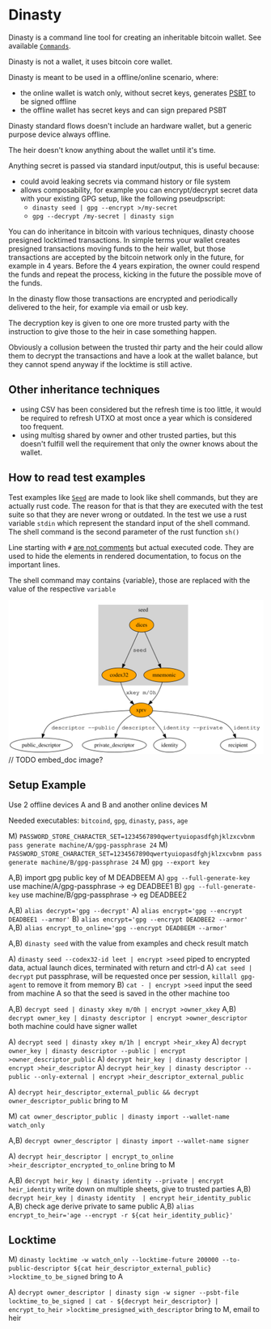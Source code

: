 # Dinasty

Dinasty is a command line tool for creating an inheritable bitcoin wallet.
See available [`Commands`](crate::Commands#variants).

Dinasty is not a wallet, it uses bitcoin core wallet.

Dinasty is meant to be used in a offline/online scenario, where:
- the online wallet is watch only, without secret keys, generates 
  [PSBT](https://bitcoinops.org/en/topics/psbt/) to be signed offline
- the offline wallet has secret keys and can sign prepared PSBT

Dinasty standard flows doesn't include an hardware wallet, but a generic purpose device always 
offline.

The heir doesn't know anything about the wallet until it's time.

Anything secret is passed via standard input/output, this is useful because:
- could avoid leaking secrets via command history or file system
- allows composability, for example you can encrypt/decrypt secret data with your existing GPG setup,
 like the following pseudpscript:
    - `dinasty seed | gpg --encrypt >/my-secret`
    - `gpg --decrypt /my-secret | dinasty sign`

You can do inheritance in bitcoin with various techniques, dinasty choose presigned locktimed 
transactions. 
In simple terms your wallet creates presigned transactions moving funds to the heir wallet, but
those transactions are accepted by the bitcoin network only in the future, for example in 4 years. 
Before the 4 years expiration, the owner could respend the funds and repeat the process, kicking in 
the future the possible move of the funds. 

In the dinasty flow those transactions are encrypted and periodically delivered to the heir, for 
example via email or usb key.

The decryption key is given to one ore more trusted party with the instruction to give those to the
heir in case something happen.

Obviously a collusion between the trusted thir party and the heir could allow them to decrypt the
transactions and have a look at the wallet balance, but they cannot spend anyway if the locktime is
still active.

## Other inheritance techniques

 - using CSV has been considered but the refresh time is too little, it would be required to refresh
 UTXO at most once a year which is considered too frequent.
 - using multisg shared by owner and other trusted parties, but this doesn't fulfill well the 
 requirement that only the owner knows about the wallet.



## How to read test examples

Test examples like [`Seed`](crate::Commands#variant.Seed) are made to look like shell commands, but they are actually rust code.
The reason for that is that they are executed with the test suite so that they are never wrong
or outdated.
In the test we use a rust variable `stdin` which represent the standard input of the shell command.
The shell command is the second parameter of the rust function `sh()`

Line starting with `#` [are not comments](https://doc.rust-lang.org/rustdoc/write-documentation/documentation-tests.html#hiding-portions-of-the-example) 
but actual executed code. They are used to hide the elements in rendered documentation, to focus on
the important lines.

The shell command may contains {variable}, those are replaced with the value of the respective `variable`



![graph](graphviz.svg)  // TODO embed_doc image?



## Setup Example

Use 2 offline devices A and B and another online devices M

Needed executables: `bitcoind`, `gpg`, `dinasty`, `pass`, `age` 

M) `PASSWORD_STORE_CHARACTER_SET=1234567890qwertyuiopasdfghjklzxcvbnm pass generate machine/A/gpg-passphrase 24`
M) `PASSWORD_STORE_CHARACTER_SET=1234567890qwertyuiopasdfghjklzxcvbnm pass generate machine/B/gpg-passphrase 24`
M) `gpg --export key`

A,B) import gpg public key of M DEADBEEM
A) `gpg --full-generate-key` use machine/A/gpg-passphrase -> eg DEADBEE1
B) `gpg --full-generate-key` use machine/B/gpg-passphrase -> eg DEADBEE2

A,B) `alias decrypt='gpg --decrypt'`
A) `alias encrypt='gpg --encrypt DEADBEE1 --armor'` 
B) `alias encrypt='gpg --encrypt DEADBEE2 --armor'`
A,B) `alias encrypt_to_online='gpg --encrypt DEADBEEM --armor'`


A,B) `dinasty seed` with the value from examples and check result match

A) `dinasty seed --codex32-id leet | encrypt >seed` piped to encrypted data, actual launch dices, terminated with return and ctrl-d
A) `cat seed | decrypt` put passphrase, will be requested once per session, `killall gpg-agent` to remove it from memory
B) `cat - | encrypt >seed` input the seed from machine A so that the seed is saved in the other machine too

A,B) `decrypt seed | dinasty xkey m/0h | encrypt >owner_xkey`
A,B) `decrypt owner_key | dinasty descriptor | encrypt >owner_descriptor`  both machine could have signer wallet 

A) `decrypt seed | dinasty xkey m/1h | encrypt >heir_xkey`
A) `decrypt owner_key | dinasty descriptor --public | encrypt >owner_descriptor_public` 
A) `decrypt heir_key | dinasty descriptor | encrypt >heir_descriptor` 
A) `decrypt heir_key | dinasty descriptor --public --only-external | encrypt >heir_descriptor_external_public` 

A) `decrypt heir_descriptor_external_public && decrypt owner_descriptor_public`  bring to M

M) `cat owner_descriptor_public | dinasty import --wallet-name watch_only`

A,B) `decrypt owner_descriptor | dinasty import --wallet-name signer`

A) `decrypt heir_descriptor | encrypt_to_online >heir_descriptor_encrypted_to_online` bring to M

A,B) `decrypt heir_key | dinasty identity --private | encrypt heir_identity`  write down on multiple sheets, give to trusted parties 
A,B) `decrypt heir_key | dinasty identity  | encrypt heir_identity_public`
A,B) check age derive private to same public
A,B) `alias encrypt_to_heir='age --encrypt -r ${cat heir_identity_public}'`


## Locktime

M) `dinasty locktime -w watch_only --locktime-future 200000 --to-public-descriptor ${cat heir_descriptor_external_public} >locktime_to_be_signed` bring to A

A) `decrypt owner_descriptor | dinasty sign -w signer --psbt-file locktime_to_be_signed | cat - ${decrypt heir_descriptor} | encrypt_to_heir >locktime_presigned_with_descriptor` bring to M, email to heir




